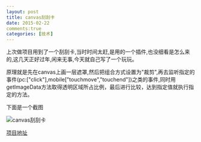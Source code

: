 ```yaml
---
layout: post
title: canvas刮刮卡
date: 2015-02-22
comments:true
categories: [技术]
---
```


上次做项目用到了一个刮刮卡,当时时间太赶,是用的一个插件,也没细看是怎么来的,这几天正好过年,闲来无事,今天就自己写了一个玩玩。

原理就是先在canvas上画一层遮罩,然后把组合方式设置为"裁剪",再去监听指定的事件(pc:["click"],mobile["touchmove","touchend"])之类的事件,同时用getImageData方法取得透明区域所占比例，最后进行比较，达到指定值就执行指定的方法。

下面是一个截图

![canvas刮刮卡](http://rwson.github.io/assets/img/posts/canvas-eraser.png)

[项目地址](https://github.com/rwson/canvas-eraser)